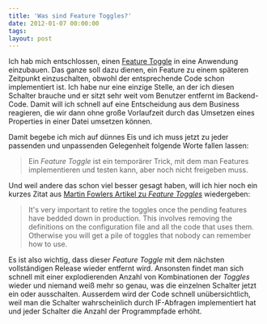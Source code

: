 ```yaml
---
title: 'Was sind Feature Toggles?'
date: 2012-01-07 00:00:00 
tags: 
layout: post
---
```

Ich hab mich entschlossen, einen [Feature Toggle][0] in eine Anwendung
einzubauen. Das ganze soll dazu dienen, ein Feature zu einem späteren
Zeitpunkt einzuschalten, obwohl der entsprechende Code schon
implementiert ist. Ich habe nur eine einzige Stelle, an der ich diesen
Schalter brauche und er sitzt sehr weit vom Benutzer entfernt im
Backend-Code. Damit will ich schnell auf eine Entscheidung aus dem
Business reagieren, die wir dann ohne große Vorlaufzeit durch das
Umsetzen eines Properties in einer Datei umsetzen können.

Damit begebe ich mich auf dünnes Eis und ich muss jetzt zu jeder
passenden und unpassenden Gelegenheit folgende Worte fallen lassen:

> Ein *Feature Toggle* ist ein temporärer Trick, mit dem man Features
> implementieren und testen kann, aber noch nicht freigeben muss.

Und weil andere das schon viel besser gesagt haben, will ich hier noch
ein kurzes Zitat aus [Martin Fowlers Artikel zu *Feature Toggles*][0]
wiedergeben:

> It's very important to retire the toggles once the pending features
> have bedded down in production. This involves removing the definitions
> on the configuration file and all the code that uses them. Otherwise
> you will get a pile of toggles that nobody can remember how to use.

Es ist also wichtig, dass dieser *Feature Toggle* mit dem nächsten
vollständigen Release wieder entfernt wird. Ansonsten findet man sich
schnell mit einer explodierenden Anzahl von Kombinationen der *Toggles*
wieder und niemand weiß mehr so genau, was die einzelnen Schalter jetzt
ein oder ausschalten. Ausserdem wird der Code schnell unübersichtlich,
weil man die Schalter wahrscheinlich durch IF-Abfragen implementiert hat
und jeder Schalter die Anzahl der Programmpfade erhöht.

[0]: http://martinfowler.com/bliki/FeatureToggle.html
